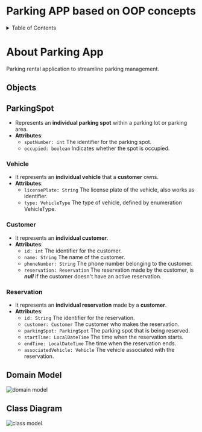 # Parking APP based on OOP concepts

<!-- TABLE OF CONTENTS -->
<details>
  <summary>Table of Contents</summary>
  <ol>
    <li>
      <a href="#about-parking-app">About Parking App</a>
    </li>
    <li>
      <a href="#objects">Objects</a>
      <ul>
        <li><a href="#parkingSpot">ParkingSpot</a></li>
        <li><a href="#vehicle">Vehicle</a></li>
        <li><a href="#customer">Customer</a></li>
        <li><a href="#reservation">Reservation</a></li>
      </ul>
    </li>
    <li><a href="#domain-model">Domain Model</a></li>
    <li><a href="#class-diagram">Class Diagram</a></li>
  </ol>
</details>

# About Parking App
Parking rental application to streamline parking management.

## Objects

## ParkingSpot
- Represents an **individual parking spot** within a parking lot or parking area.
- **Attributes**:
  - `spotNumber: int` The identifier for the parking spot.
  - `occupied: boolean` Indicates whether the spot is occupied.

### Vehicle
- It represents an **individual vehicle** that a **customer** owns.
- **Attributes**:
  - `licensePlate: String` The license plate of the vehicle, also works as identifier.
  - `type: VehicleType` The type of vehicle, defined by enumeration VehicleType.

### Customer
- It represents an **individual customer**.
- **Attributes**:
  - `id: int` The identifier for the customer.
  - `name: String` The name of the customer.
  - `phoneNumber: String` The phone number belonging to the customer.
  - `reservation: Reservation` The reservation made by the customer, is ***null*** if the customer doesn't have an active reservation.

### Reservation
- It represents an **individual reservation** made by a **customer**.
- **Attributes**:
  - `id: String` The identifier for the reservation.
  - `customer: Customer` The customer who makes the reservation.
  - `parkingSpot: ParkingSpot` The parking spot that is being reserved.
  - `startTime: LocalDateTime` The time when the reservation starts.
  - `endTime: LocalDateTime` The time when the reservation ends.
  - `associatedVehicle: Vehicle` The vehicle associated with the reservation.

## Domain Model
![domain model](img/domain-model.jpeg)

## Class Diagram
![class model](img/class-diagram.jpeg)

